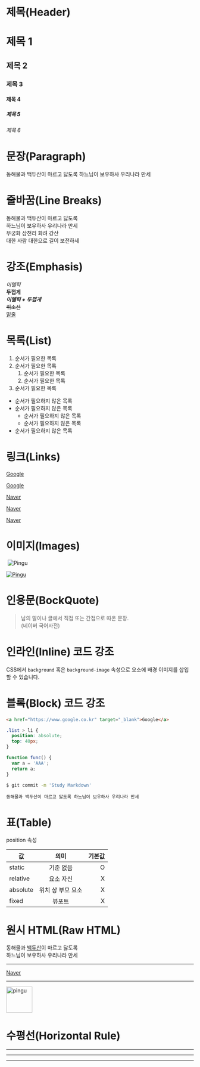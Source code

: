 # 제목(Header)

# 제목 1

## 제목 2

### 제목 3

#### 제목 4

##### 제목 5

###### 제목 6

# 문장(Paragraph)

동해물과 백두산이 마르고 닳도록
하느님이 보우하사 우리나라 만세

# 줄바꿈(Line Breaks)

동해물과 백두산이 마르고 닳도록  
하느님이 보우하사 우리나라 만세  
무궁화 삼천리 화려 강산  
대한 사람 대한으로 길이 보전하세

# 강조(Emphasis)

_이텔릭_  
**두껍게**  
**_이텔릭 + 두껍게_**  
~~취소선~~  
<u>밑줄</u>

# 목록(List)

1. 순서가 필요한 목록
1. 순서가 필요한 목록
    1. 순서가 필요한 목록
    1. 순서가 필요한 목록
1. 순서가 필요한 목록

- 순서가 필요하지 않은 목록
- 순서가 필요하지 않은 목록
  - 순서가 필요하지 않은 목록
  - 순서가 필요하지 않은 목록
- 순서가 필요하지 않은 목록

# 링크(Links)

<a href="https://google.com">Google</a>

[Google](https://google.com)

<a href="https://naver.com" title="Naver로 이동">Naver</a>

[Naver](https://naver.com "Naver로 이동")

<a href="https://naver.com" title="Naver로 이동" target="_blank">Naver</a>

# 이미지(Images)

![]()
![Pingu](https://avatars.githubusercontent.com/u/107735363?s=48&v=4)

[![Pingu](https://avatars.githubusercontent.com/u/107735363?s=48&v=4)](https://github.com/minnn99/starbaucks-test)

# 인용문(BockQuote)

> 남의 말이나 글에서 직접 또는  간접으로 따온 문장.  
> (네이버 국어사전)

# 인라인(Inline) 코드 강조

CSS에서 `background` 혹은 `background-image` 속성으로  요소에 배경 이미지를 삽입 할 수 있습니다.

# 블록(Block) 코드 강조

```html
<a href="https://www.google.co.kr" target="_blank">Google</a>
```

```css
.list > li {
  position: absolute;
  top: 40px;
}
````

```javascript
function func() {
  var a = 'AAA';
  return a;
}
```

```bash
$ git commit -m 'Study Markdown'
```

```plaintext
동해물과 백두산이 마르고 닳도록 하느님이 보우하사 우리나라 만세
```

# 표(Table)

position 속성

값 | 의미 | 기본값
--|:--:|--:
static | 기준 없음 | O
relative | 요소 자신 | X
absolute | 위치 상 부모 요소 | X
fixed | 뷰포트 | X

# 원시 HTML(Raw HTML)

동해물과 <span style="text-decoration: underline;">백두산</span>이 마르고 닳도록<br/>
하느님이 보우하사 우리나라 만세

---

<a href="https://naver.com" title="Naver로 이동" target="_blank">Naver<a/>

---

<img width="70" src="https://junkee.com/wp-content/uploads/2021/11/publicity_ZY4214A.jpeg" alt="pingu">

# 수평선(Horizontal Rule)

---
***
___